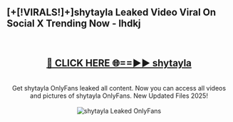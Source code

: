<h2>[+[!VIRALS!]+]shytayla Leaked Video Viral On Social X Trending Now - lhdkj</h2>
<br>
<div align="center">
<h2><a href="https://libra.edu.pl?shytayla" rel="nofollow">🔴 CLICK HERE 🌐==►► shytayla</a></h2>
<br>
Get shytayla OnlyFans leaked all content. Now you can access all videos and pictures of shytayla OnlyFans. New Updated Files 2025!
<br>
<br>
<a href="https://libra.edu.pl?shytayla" rel="nofollow" data-target="animated-image.originalLink"><img src="https://i.ibb.co.com/WyWwxjT/player-gif2.gif" alt="shytayla Leaked OnlyFans" style="max-width: 100%; display: inline-block;" data-target="animated-image.originalImage"></a>
</div>
<br>